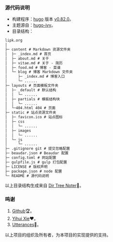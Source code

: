 ### 源代码说明

- 构建程序：[hugo](http://gohugo.io) 版本 [v0.82.0](https://github.com/gohugoio/hugo/releases)。
- 主题源自：[hugo-ivy](https://github.com/yihui/hugo-ivy)。
- 目录结构：

```markdown
lipk.org
│
├─ content # Markdown 资源文件夹
│  ├─ _index.md # 首页
│  ├─ about.md # 关于
│  ├─ vitae.md # 关于 - 简历
│  ├─ food.md # 博客 - 菜谱
│  └─ blog # 博客 Markdown 文件夹
│     ├─ _index.md # 博客入口
│     └─ ......
├─ layouts # 页面模板文件夹
│  ├─ _default # 默认结构
│  │  └─ ......
│  ├─ partials # 模板结构块
│  │  └─ ......
│  └─404.html 404 # 页面
├─ static # 站点资源文件夹
│  ├─ favicon.ico # 站点图标
│  ├─ css
│  │  └─ ......
│  ├─ images
│  │  └─ ......
│  └─ js
│     └─ ......
├─ .gitignore git # 提交忽略配置
├─ beaudar.json # Beaudar 配置
├─ config.toml # 网站配置
├─ gulpfile.js # gulp 打包配置
├─ LICENSE # 版权声明
├─ package.json # node 配置
└─ README # 源代码说明
```

以上目录结构生成来自 [Dir Tree Noter](http://dir.yardtea.cc/)📁。

### 鸣谢

1. [Github](http://github.com)🏆。
2. [Yihui Xie](http://github.com/yihui)❤。
3. [Utterances](http://github.com/utterance/utterances)🔮。

以上项目的组织及所有者，为本项目的实现提供的支持。
